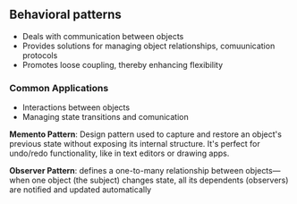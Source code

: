 ## Behavioral patterns

- Deals with communication between objects
- Provides solutions for managing object relationships, comuunication protocols
- Promotes loose coupling, thereby enhancing flexibility

### Common Applications

- Interactions between objects
- Managing state transitions and comunication

**Memento Pattern**: Design pattern used to capture and restore an object's previous state without exposing its internal structure. It's perfect for undo/redo functionality, like in text editors or drawing apps.

**Observer Pattern**: defines a one-to-many relationship between objects—when one object (the subject) changes state, all its dependents (observers) are notified and updated automatically
